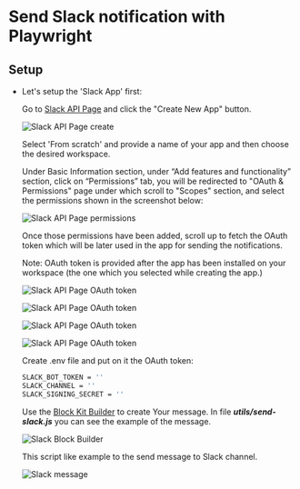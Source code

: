 # Send Slack notification with Playwright

## Setup

- Let's setup the 'Slack App' first:
    
    Go to [Slack API Page](https://api.slack.com/apps) and click the "Create New App" button.
    
    ![Slack API Page create](https://i.imgur.com/iVOSPem.png)
    
    Select 'From scratch' and provide a name of your app and then choose the desired workspace.

    Under Basic Information section, under “Add features and functionality” section, click on “Permissions” tab, you will be redirected to "OAuth & Permissions" page under which scroll to "Scopes" section, and select the permissions shown in the screenshot below:

    ![Slack API Page permissions](https://i.imgur.com/lOEKjIZ.png)

    Once those permissions have been added, scroll up to fetch the OAuth token which will be later used in the app for sending the notifications.

    Note: OAuth token is provided after the app has been installed on your workspace (the one which you selected while creating the app.)

    ![Slack API Page OAuth token](https://i.imgur.com/40h7HKd.png)

    ![Slack API Page OAuth token](https://i.imgur.com/trSFMs2.png)

    ![Slack API Page OAuth token](https://i.imgur.com/eCTagjz.png)

    ![Slack API Page OAuth token](https://i.imgur.com/6L3slOx.png)

    Create .env file and put on it the OAuth token:

    ```bash
    SLACK_BOT_TOKEN = ''
    SLACK_CHANNEL = ''
    SLACK_SIGNING_SECRET = ''
    ```
    
    Use the [Block Kit Builder](https://app.slack.com/block-kit-builder) to create Your message. In file ***utils/send-slack.js*** you can see the example of the message.

    ![Slack Block Builder](https://i.imgur.com/1CMtIP8.png)

    This script like example to the send message to Slack channel.

    ![Slack message](https://i.imgur.com/eyu1Scv.png)